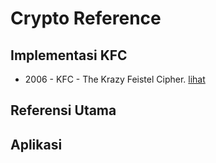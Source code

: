 # Crypto Reference

## Implementasi KFC

* 2006 - KFC - The Krazy Feistel Cipher. [lihat](2006.baigneres_finiasz.pdf)

## Referensi Utama

## Aplikasi
